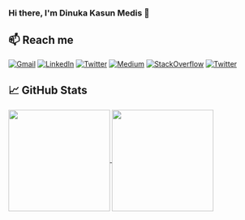 ### Hi there, I'm Dinuka Kasun Medis 👋


## 📫 Reach me
[![Gmail](https://img.shields.io/badge/‎-Gmail-informational?style=flat&logo=Gmail&logoColor=white&color=2bbc8a)](mailto:dinuka.kasunds@gmail.com)
[![LinkedIn](https://img.shields.io/badge/‎-Linkedin-%230077B5.svg?style=flat&logo=LinkedIn&logoColor=white&color=2bbc8a)](https://www.linkedin.com/in/dinuka-kasun-medis)
[![Twitter](https://img.shields.io/badge/‎-Twitter-informational?style=flat&logo=Twitter&logoColor=white&color=2bbc8a)](https://twitter.com/dinuka_kasun)
[![Medium](https://img.shields.io/badge/‎-Medium-informational?style=flat&logo=Medium&logoColor=white&color=2bbc8a)](https://medium.com/@dinukakasunmedis)
[![StackOverflow](https://img.shields.io/badge/‎-Stackoverflow-informational?style=flat&logo=Stackoverflow&logoColor=white&color=2bbc8a)](https://stackoverflow.com/users/5794787/dinuka-kasun-medis)
[![Twitter](https://img.shields.io/badge/‎-Instagram-informational?style=flat&logo=instagram&logoColor=white&color=2bbc8a)](https://www.instagram.com/dinukakasunmedis)

<!--## 💻 Familiar Technology Stacks
![](https://img.shields.io/badge/‎-JAVA-informational?style=flat&logo=java&logoColor=white&color=2bbc8a)
![](https://img.shields.io/badge/‎-Python-informational?style=flat&logo=python&logoColor=white&color=2bbc8a)
![](https://img.shields.io/badge/‎-JavaScript-informational?style=flat&logo=javascript&logoColor=white&color=2bbc8a)
![](https://img.shields.io/badge/‎-Angular-informational?style=flat&logo=angular&logoColor=white&color=2bbc8a)
![](https://img.shields.io/badge/‎-Node-informational?style=flat&logo=node.js&logoColor=white&color=2bbc8a)
![](https://img.shields.io/badge/‎-Spring-informational?style=flat&logo=spring&logoColor=white&color=2bbc8a)
![](https://img.shields.io/badge/‎-Hibernate-informational?style=flat&logo=hibernate&logoColor=white&color=2bbc8a)
![](https://img.shields.io/badge/‎-MySQL-informational?style=flat&logo=mysql&logoColor=white&color=2bbc8a)
![](https://img.shields.io/badge/‎-Git-informational?style=flat&logo=git&logoColor=white&color=2bbc8a)

## 🔧 Familiar IDEs
![](https://img.shields.io/badge/‎-IntelliJ_IDEA-informational?style=flat&logo=intellij-idea&logoColor=white&color=2bbc8a)
![](https://img.shields.io/badge/‎-VSCode-informational?style=flat&logo=Visual-studio-code&logoColor=white&color=2bbc8a)
![](https://img.shields.io/badge/‎-PyCharm_IDEA-informational?style=flat&logo=pycharm&logoColor=white&color=2bbc8a)-->

## &#x1f4c8; GitHub Stats

<a href="https://github.com/anuraghazra/github-readme-stats">
  <img height=200 align="center" src="https://github-readme-stats.vercel.app/api?username=dinuka-kasun-medis&show_icons=true&theme=transparent" />
</a>
<a href="https://github.com/anuraghazra/convoychat">
  <img height=200 align="center" src="https://github-readme-stats.vercel.app/api/top-langs?username=dinuka-kasun-medis&layout=compact&langs_count=8&card_width=320&theme=transparent&hide=html,css" />
</a>

<!--
**dinuka-kasun-medis/dinuka-kasun-medis** is a ✨ _special_ ✨ repository because its `README.md` (this file) appears on your GitHub profile.

Here are some ideas to get you started:

- 🔭 I’m currently working on ...
- 🌱 I’m currently learning ...
- 👯 I’m looking to collaborate on ...
- 🤔 I’m looking for help with ...
- 💬 Ask me about ...
- 📫 How to reach me: ...
- 😄 Pronouns: ...
- ⚡ Fun fact: ...
-->
